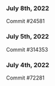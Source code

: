 ### July 8th, 2022

Commit #24581

### July 5th, 2022

Commit #314353


### July 4th, 2022

Commit #72281
